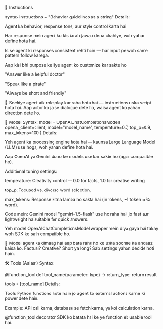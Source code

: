 🧾 Instructions 

syntax
instructions = "Behavior guidelines as a string"
Details:

Agent ka behavior, response tone, aur style control karta hai.

Har response mein agent ko kis tarah jawab dena chahiye, woh yahan define hota hai.


Is se agent ki responses consistent rehti hain — har input pe woh same pattern follow karega.

Aap kisi bhi purpose ke liye agent ko customize kar sakte ho:

"Answer like a helpful doctor"

"Speak like a pirate"

"Always be short and friendly"

📌 Sochiye agent aik role play kar raha hota hai — instructions uska script hota hai. Aap actor ko jaise dialogue dete ho, waisa agent ko yahan direction dete ho.

🧠 Model
Syntax:
model = OpenAIChatCompletionsModel(
    openai_client=client,
    model="model_name",
    temperature=0.7,
    top_p=0.9,
    max_tokens=100
)
Details:

Yeh agent ka processing engine hota hai — kaunsa Large Language Model (LLM) use hoga, woh yahan define hota hai.

Aap OpenAI ya Gemini dono ke models use kar sakte ho (agar compatible ho).

Additional tuning settings:

temperature: Creativity control — 0.0 for facts, 1.0 for creative writing.

top_p: Focused vs. diverse word selection.

max_tokens: Response kitna lamba ho sakta hai (in tokens, ~1 token ≈ ¾ word).

Code mein: Gemini model "gemini-1.5-flash" use ho raha hai, jo fast aur lightweight haisuitable for quick answers.

Yeh model OpenAIChatCompletionsModel wrapper mein diya gaya hai takay woh SDK ke sath compatible ho.

📌 Model agent ka dimaag hai  aap bata rahe ho ke uska sochne ka andaaz kaisa ho. Factual? Creative? Short ya long? Sab settings yahan decide hoti hain.

🛠️ Tools (Aalaat)
Syntax:

@function_tool
def tool_name(parameter: type) -> return_type:
    return result

tools = [tool_name]
Details:

Tools Python functions hote hain jo agent ko external actions karne ki power dete hain.

Example: API call karna, database se fetch karna, ya koi calculation karna.

@function_tool decorator SDK ko batata hai ke ye function ek usable tool hai.

